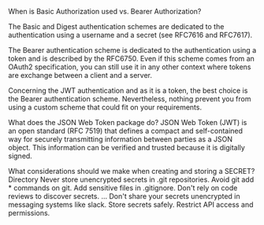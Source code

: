 When is Basic Authorization used vs. Bearer Authorization?

The Basic and Digest authentication schemes are dedicated to the authentication using a username and a secret (see RFC7616 and RFC7617).

The Bearer authentication scheme is dedicated to the authentication using a token and is described by the RFC6750. Even if this scheme comes from an OAuth2 specification, you can still use it in any other context where tokens are exchange between a client and a server.

Concerning the JWT authentication and as it is a token, the best choice is the Bearer authentication scheme. Nevertheless, nothing prevent you from using a custom scheme that could fit on your requirements.


What does the JSON Web Token package do?
JSON Web Token (JWT) is an open standard (RFC 7519) that defines a compact and self-contained way for securely transmitting information between parties as a JSON object. This information can be verified and trusted because it is digitally signed.

What considerations should we make when creating and storing a SECRET?
Directory
Never store unencrypted secrets in .git repositories. Avoid git add * commands on git. Add sensitive files in .gitignore. Don't rely on code reviews to discover secrets. ...
Don't share your secrets unencrypted in messaging systems like slack.
Store secrets safely.
Restrict API access and permissions.

